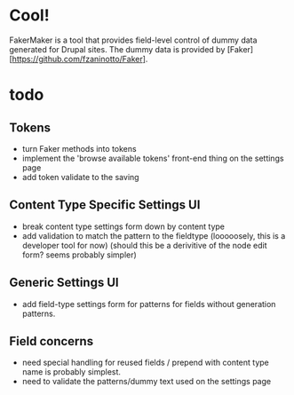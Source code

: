 # Cool!
FakerMaker is a tool that provides field-level control of dummy data generated for Drupal sites.  The dummy data is provided by [Faker][https://github.com/fzaninotto/Faker].

# todo
## Tokens
- turn Faker methods into tokens
- implement the 'browse available tokens' front-end thing on the settings page
- add token validate to the saving

## Content Type Specific Settings UI
- break content type settings form down by content type
- add validation to match the pattern to the fieldtype (looooosely, this is a developer tool for now)
(should this be a derivitive of the node edit form? seems probably simpler)

## Generic Settings UI
- add field-type settings form for patterns for fields without generation patterns.

## Field concerns
- need special handling for reused  fields / prepend with content type name is probably simplest.
- need to validate the patterns/dummy text used on the settings page
